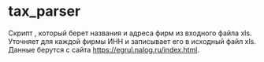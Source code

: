 # tax_parser
Скрипт , который берет названия и адреса фирм из входного файла xls. Уточняет для каждой фирмы ИНН и записывает его в исходный файл xls. Данные берутся с сайта  https://egrul.nalog.ru/index.html.
